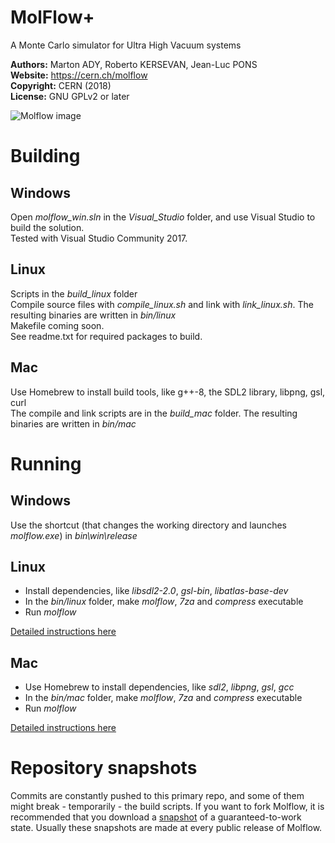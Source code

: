 # MolFlow+
A Monte Carlo simulator for Ultra High Vacuum systems

**Authors:** Marton ADY, Roberto KERSEVAN, Jean-Luc PONS  
**Website:** https://cern.ch/molflow  
**Copyright:** CERN (2018)  
**License:** GNU GPLv2 or later

![Molflow image](https://molflow.web.cern.ch/sites/molflow.web.cern.ch/files/pictures/2018-10-09%2016_14_20-PowerPoint%20Slide%20Show%20%20-%20%20Presentation1.png)

# Building
## Windows
Open *molflow_win.sln* in the *Visual_Studio* folder, and use Visual Studio to build the solution.  
Tested with Visual Studio Community 2017.
## Linux
Scripts in the *build_linux* folder  
Compile source files with *compile_linux.sh* and link with *link_linux.sh*. The resulting binaries are written in *bin/linux*  
Makefile coming soon.  
See readme.txt  for required packages to build.  
## Mac
Use Homebrew to install build tools, like g++-8, the SDL2 library, libpng, gsl, curl  
The compile and link scripts are in the *build_mac* folder.  The resulting binaries are written in *bin/mac* 

# Running
## Windows
Use the shortcut (that changes the working directory and launches *molflow.exe*) in *bin\win\release*
## Linux
* Install dependencies, like *libsdl2-2.0*, *gsl-bin*, *libatlas-base-dev*  
* In the *bin/linux* folder, make *molflow*, *7za* and *compress* executable
* Run *molflow*  

[Detailed instructions here](https://molflow.web.cern.ch/node/296)
## Mac
* Use Homebrew to install dependencies, like *sdl2*, *libpng*, *gsl*, *gcc*  
* In the *bin/mac* folder, make *molflow*, *7za* and *compress* executable
* Run *molflow*  

[Detailed instructions here](https://molflow.web.cern.ch/node/294)

# Repository snapshots
Commits are constantly pushed to this primary repo, and some of them might break - temporarily - the build scripts. If you want to fork Molflow, it is recommended that you download a [snapshot](https://molflow.web.cern.ch/content/developers) of a guaranteed-to-work state. Usually these snapshots are made at every public release of Molflow.
